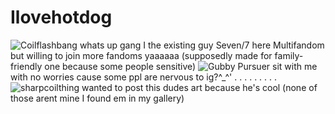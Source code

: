 # Ilovehotdog
![Coilflashbang](https://github.com/user-attachments/assets/b37e4fdd-c242-45ce-a5da-6d3a06d25130)
whats up gang I the existing guy Seven/7 here Multifandom but willing to join more fandoms yaaaaaa
(supposedly made for family-friendly one because some people sensitive)
![Gubby Pursuer](https://github.com/user-attachments/assets/fbfb8528-f024-4050-b301-53b1d96c49ba)
sit with me with no worries cause some ppl are nervous to ig?^_^'
.
.
.
.
.
.
.
.
.
![sharpcoilthing](https://github.com/user-attachments/assets/d8a9a7e7-7d14-46a3-bae7-bbd77d56c8a2)
wanted to post this dudes art because he's cool
(none of those arent mine I found em in my gallery)
